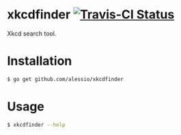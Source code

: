 # xkcdfinder [![Travis-CI Status](https://api.travis-ci.org/alessio/xkcdfinder.png?branch=master)](http://travis-ci.org/#!/alessio/xkcdfinder)
Xkcd search tool.

# Installation

```bash
$ go get github.com/alessio/xkcdfinder
```

# Usage

```bash
$ xkcdfinder --help
```
